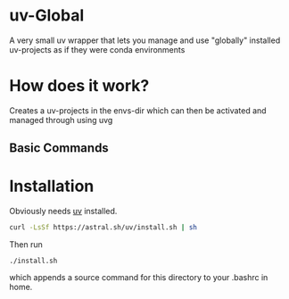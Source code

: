 # uv-Global
A very small uv wrapper that lets you manage and use "globally" installed uv-projects as if they were conda environments

# How does it work?
Creates a uv-projects in the envs-dir which can then be activated and managed through using uvg

## Basic Commands

# Installation
Obviously needs [uv](https://docs.astral.sh/uv/) installed.
```bash
curl -LsSf https://astral.sh/uv/install.sh | sh
```

Then run 
```
./install.sh
```
which appends a source command for this directory to your .bashrc in home.
